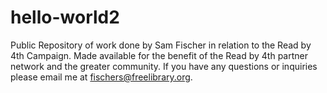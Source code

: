 # hello-world2
Public Repository of work done by Sam Fischer in relation to the Read by 4th Campaign. Made available for the benefit of the Read by 4th partner network and the greater community. If you have any questions or inquiries please email me at fischers@freelibrary.org.
